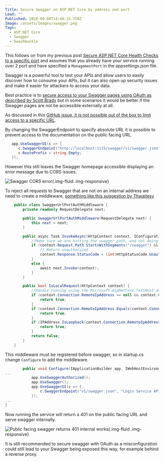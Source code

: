 ```yaml
---
Title: Secure Swagger on ASP.NET Core by address and port
Lead: ""
Published: 2020-09-08T14:46:15.750Z
Image: /assets/Images/swagger.png
Tags:
  - ASP.NET Core
  - Swagger
  - Swashbuckle
---
```

This follows on from my previous post [Secure ASP.NET Core Health Checks to a specific port](2020-09-08-secure-asp.net-core-health-checks-to-a-specific-port) and assumes that you already have your service running over 2 port and have specified a `ManagementPort` in the appsettings.json file.

Swagger is a powerful tool to test your APIs and allow users to easily discover how to consume your APIs, but it can also open up security issues and make it easier for attackers to access your data.

Best practice is to [secure access to your Swagger pages using OAuth as described by Scott Brady](https://www.scottbrady91.com/Identity-Server/ASPNET-Core-Swagger-UI-Authorization-using-IdentityServer4) but in some scenarios it would be better if the Swagger pages are not be accessible externally at all.

As discussed in this [GitHub issue, it is not possible out of the box to limit access to a specific URL](https://github.com/domaindrivendev/Swashbuckle/issues/384). 

By changing the SwaggerEndpoint to specify absolute URL it is possible to prevent access to the documentation on the public facing URL.

```C#
   app.UseSwaggerUI(c => {
      c.SwaggerEndpoint("http://localhost:1115/swagger/v1/swagger.json", "Login Service API V1");
      c.RoutePrefix = string.Empty;
   });
```

However this still leaves the Swagger homepage accessible displaying an error message due to CORS issues.

![Swagger CORS error](/assets/Images/swagger_internal_only_error.png){.img-fluid .img-responsive}

To reject all requests to Swagger that are not on an internal address we need to create a middleware, [something like this suggestion by Thwaitesy](https://github.com/domaindrivendev/Swashbuckle/issues/384#issuecomment-410117400)

```C#
	public class SwaggerUrlPortAuthMiddleware {
		private readonly RequestDelegate next;

		public SwaggerUrlPortAuthMiddleware(RequestDelegate next) {
			this.next = next;
		}

		public async Task InvokeAsync(HttpContext context, IConfiguration configuration) {
			//Make sure we are hitting the swagger path, and not doing it locally and are on the management port
			if (context.Request.Path.StartsWithSegments("/swagger") && !configuration.GetValue<int>("ManagementPort").Equals(context.Request.Host.Port)) {
				// Return unauthorized
				context.Response.StatusCode = (int)HttpStatusCode.Unauthorized;
			}
			else {
				await next.Invoke(context);
			}
		}

		public bool IsLocalRequest(HttpContext context) {
			//Handle running using the Microsoft.AspNetCore.TestHost and the site being run entirely locally in memory without an actual TCP/IP connection
			if (context.Connection.RemoteIpAddress == null && context.Connection.LocalIpAddress == null) {
				return true;
			}
			if (context.Connection.RemoteIpAddress.Equals(context.Connection.LocalIpAddress)) {
				return true;
			}
			if (IPAddress.IsLoopback(context.Connection.RemoteIpAddress)) {
				return true;
			}
			return false;
		}
	}
```

This middleware must be registered before swagger, so in startup.cs change `Configure` to add the middleware.

```C#
		public void Configure(IApplicationBuilder app, IWebHostEnvironment env) {
...
			app.UseSwaggerAuthorized();
			app.UseSwagger();
			app.UseSwaggerUI(c => {
				c.SwaggerEndpoint("v1/swagger.json", "Login Service API V1");
			});
...
}
```

Now running the service will return a 401 on the public facing URL and serve swagger internally. 

![Public facing swagger returns 401 internal works](/assets/Images/swagger_secured_by_port.png){.img-fluid .img-responsive}

It is still recommended to secure swagger with OAuth as a misconfiguration could still lead to your Swagger being exposed this way, for example behind a reverse proxy.